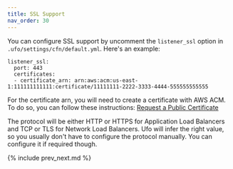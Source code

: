 ```yaml
---
title: SSL Support
nav_order: 30
---
```


You can configure SSL support by uncomment the `listener_ssl` option in `.ufo/settings/cfn/default.yml`.  Here's an example:

```
listener_ssl:
  port: 443
  certificates:
  - certificate_arn: arn:aws:acm:us-east-1:111111111111:certificate/11111111-2222-3333-4444-555555555555
```

For the certificate arn, you will need to create a certificate with AWS ACM. To do so, you can follow these instructions: [Request a Public Certificate
](https://docs.aws.amazon.com/acm/latest/userguide/gs-acm-request-public.html)

The protocol will be either HTTP or HTTPS for Application Load Balancers and TCP or TLS for Network Load Balancers. Ufo will infer the right value, so you usually don't have to configure the protocol manually.  You can configure it if required though.

{% include prev_next.md %}
